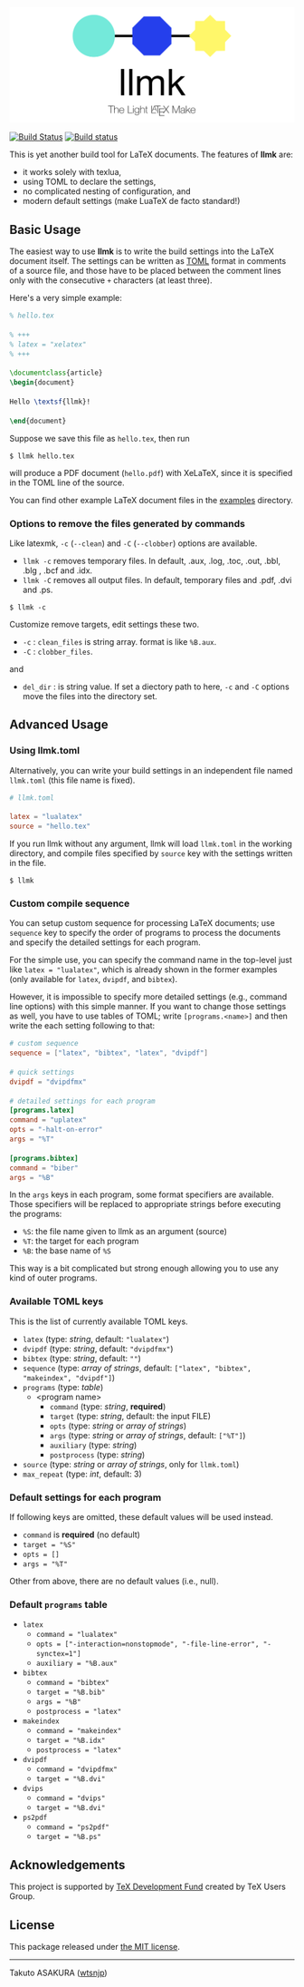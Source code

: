 ![llmk: The Light LaTeX Make](./doc/logo.png)

[![Build Status](https://travis-ci.org/wtsnjp/llmk.svg?branch=master)](https://travis-ci.org/wtsnjp/llmk)
[![Build status](https://ci.appveyor.com/api/projects/status/1papc7m85kl9iph1?svg=true)](https://ci.appveyor.com/project/wtsnjp/llmk)

This is yet another build tool for LaTeX documents. The features of **llmk** are:

* it works solely with texlua,
* using TOML to declare the settings,
* no complicated nesting of configuration, and
* modern default settings (make LuaTeX de facto standard!)

## Basic Usage

The easiest way to use **llmk** is to write the build settings into the LaTeX document itself. The settings can be written as [TOML](https://github.com/toml-lang/toml) format in comments of a source file, and those have to be placed between the comment lines only with the consecutive `+` characters (at least three).

Here's a very simple example:

```latex
% hello.tex

% +++
% latex = "xelatex"
% +++

\documentclass{article}
\begin{document}

Hello \textsf{llmk}!

\end{document}
```

Suppose we save this file as `hello.tex`, then run

```
$ llmk hello.tex
```

will produce a PDF document (`hello.pdf`) with XeLaTeX, since it is specified in the TOML line of the source.

You can find other example LaTeX document files in the [examples](./examples) directory.

### Options to remove the files generated by commands

Like latexmk, `-c` (`--clean`) and `-C` (`--clobber`) options are available.

* `llmk -c` removes temporary files. In default, .aux, .log, .toc, .out, .bbl, .blg , .bcf and .idx.
* `llmk -C` removes all output files. In default, temporary files and .pdf, .dvi and .ps. 

```
$ llmk -c 
```

Customize remove targets, edit settings these two.

* `-c` : `clean_files` is string array. format is like `%B.aux`.
* `-C` : `clobber_files`.

and

* `del_dir` : is string value. If set a diectory path to here, `-c` and `-C` options move the files into the directory set.

## Advanced Usage

### Using llmk.toml

Alternatively, you can write your build settings in an independent file named `llmk.toml` (this file name is fixed).

```toml
# llmk.toml

latex = "lualatex"
source = "hello.tex"
```

If you run llmk without any argument, llmk will load `llmk.toml` in the working directory, and compile files specified by `source` key with the settings written in the file.

```
$ llmk
```

### Custom compile sequence

You can setup custom sequence for processing LaTeX documents; use `sequence` key to specify the order of programs to process the documents and specify the detailed settings for each program.

For the simple use, you can specify the command name in the top-level just like `latex = "lualatex"`, which is already shown in the former examples (only available for `latex`, `dvipdf`, and `bibtex`).

However, it is impossible to specify more detailed settings (e.g., command line options) with this simple manner. If you want to change those settings as well, you have to use tables of TOML; write `[programs.<name>]` and then write the each setting following to that:

```toml
# custom sequence
sequence = ["latex", "bibtex", "latex", "dvipdf"]

# quick settings
dvipdf = "dvipdfmx"

# detailed settings for each program
[programs.latex]
command = "uplatex"
opts = "-halt-on-error"
args = "%T"

[programs.bibtex]
command = "biber"
args = "%B"
```

In the `args` keys in each program, some format specifiers are available. Those specifiers will be replaced to appropriate strings before executing the programs:

* `%S`: the file name given to llmk as an argument (source)
* `%T`: the target for each program
* `%B`: the base name of `%S`

This way is a bit complicated but strong enough allowing you to use any kind of outer programs.

### Available TOML keys

This is the list of currently available TOML keys.

* `latex` (type: *string*, default: `"lualatex"`)
* `dvipdf` (type: *string*, default: `"dvipdfmx"`)
* `bibtex` (type: *string*, default: `""`)
* `sequence` (type: *array of strings*, default: `["latex", "bibtex", "makeindex", "dvipdf"]`)
* `programs` (type: *table*)
	* \<program name\>
		* `command` (type: *string*, **required**)
    	* `target` (type: *string*, default: the input FILE)
		* `opts` (type: *string* or *array of strings*)
		* `args` (type: *string* or *array of strings*, default: `["%T"]`)
		* `auxiliary` (type: *string*)
		* `postprocess` (type: *string*)
* `source` (type: *string* or *array of strings*, only for `llmk.toml`)
* `max_repeat` (type: *int*, default: 3)

### Default settings for each program

If following keys are omitted, these default values will be used instead.

* `command` is **required** (no default)
* `target = "%S"`
* `opts = []`
* `args = "%T"`

Other from above, there are no default values (i.e., null).

### Default `programs` table

* `latex`
	* `command = "lualatex"`
	* `opts = ["-interaction=nonstopmode", "-file-line-error", "-synctex=1"]`
	* `auxiliary = "%B.aux"`
* `bibtex`
	* `command = "bibtex"`
	* `target = "%B.bib"`
	* `args = "%B"`
	* `postprocess = "latex"`
* `makeindex`
	* `command = "makeindex"`
	* `target = "%B.idx"`
	* `postprocess = "latex"`
* `dvipdf`
	* `command = "dvipdfmx"`
	* `target = "%B.dvi"`
* `dvips`
	* `command = "dvips"`
	* `target = "%B.dvi"`
* `ps2pdf`
	* `command = "ps2pdf"`
	* `target = "%B.ps"`

## Acknowledgements

This project is supported by [TeX Development Fund](https://www.tug.org/tc/devfund/) created by TeX Users Group.

## License

This package released under [the MIT license](./LICENSE).

---

Takuto ASAKURA ([wtsnjp](https://twitter.com/wtsnjp))
